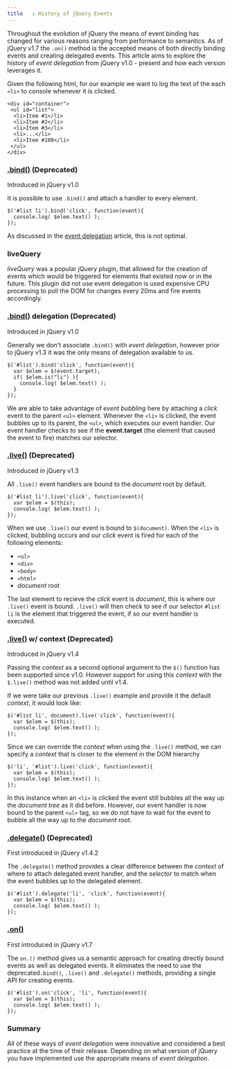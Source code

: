 ```yaml
---
title   : History of jQuery Events
---
```

Throughout the evolution of jQuery the means of event binding has changed for various reasons ranging from performance to semantics.  As of jQuery v1.7 the `.on()` method is the accepted means of both directly binding events and creating delegated events.  This article aims to explore the history of *event delegation* from jQuery v1.0 - present and how each version leverages it.  

Given the following html, for our example we want to log the text of the each `<li>` to console whenever it is clicked.

```
<div id="container">
 <ul id="list">
  <li>Item #1</li>
  <li>Item #2</li>
  <li>Item #3</li>
  <li>...</li>
  <li>Item #100</li>
 </ul>
</div>​
```

### [.bind()](http://api.jquery.com/bind/) (Deprecated)
Introduced in jQuery v1.0

It is possible to use `.bind()` and attach a handler to every element.

```
​$('#list li').bind('click', function(event){
  console.log( $elem.text() );  
});​​​​​​​​​​​​​​​​​​​​​
```
As discussed in the [event delegation](/event/event-delegation) article, this is not optimal.

### liveQuery
*liveQuery* was a popular jQuery plugin, that allowed for the creation of events which would be triggered for elements that existed now or in the future.  This plugin did not use event delegation is used expensive CPU processing to poll the DOM for changes every 20ms and fire events accordingly.


### [.bind()](http://api.jquery.com/bind/) delegation (Deprecated)
Introduced in jQuery v1.0

Generally we don't associate `.bind()` with *event delegation*, however prior to jQuery v1.3 it was the only means of delegation available to us.

```
​$('#list').bind('click', function(event){
  var $elem = $(event.target);
  if( $elem.is("li") ){
    console.log( $elem.text() );  
  }
});​​​​​​​​​​​​​​​​​​​​​
```
We are able to take advantage of *event bubbling* here by attaching a *click* event to the parent `<ul>` element.  Whenever the `<li>` is clicked, the event bubbles up to its parent, the `<ul>`, which executes our event handler.  Our event handler checks to see if the **event.target** (the element that caused the event to fire) matches our selector.


### [.live()](http://api.jquery.com/live/) (Deprecated)
Introduced in jQuery v1.3

All `.live()` event handlers are bound to the *document* root by default.

```
​$('#list li').live('click', function(event){
  var $elem = $(this);
  console.log( $elem.text() );
});​​​​​​​​​​​​​​​​​​​​​
```

When we use `.live()` our event is bound to `$(document)`.  When the `<li>` is clicked, bubbling occurs and our *click* event is fired for each of the following elements:

* `<ul>`
* `<div>`
* `<body>`
* `<html>`
* *document* root

The last element to recieve the *click* event is *document*, this is where our `.live()` event is bound.  `.live()` will then check to see if our selector `#list li` is the element that triggered the event, if so our event handler is executed.


### [.live()](http://api.jquery.com/live/) w/ context (Deprecated)
Introduced in jQuery v1.4

Passing the *context* as a second optional argument to the `$()` function has been supported since v1.0.  However support for using this *context* with the `$.live()` method was not added until v1.4.  

If we were take our previous `.live()` example and provide it the default *context*, it would look like:

```
​$('#list li', document).live('click', function(event){
  var $elem = $(this);
  console.log( $elem.text() );
});​​​​​​​​​​​​​​​​​​​​​
```

Since we can override the *context* when using the `.live()` method, we can specify a *context* that is closer to the element in the DOM hierarchy

```
$('li', '#list').live('click', function(event){
  var $elem = $(this);
  console.log( $elem.text() );
});​​​​​​​​​​​​​​​​​​​​​
```

In this instance when an `<li>` is clicked the event still bubbles all the way up the *document tree* as it did before.  However, our event handler is now bound to the parent `<ul>` tag, so we do not have to wait for the event to bubble all the way up to the *document* root.

### [.delegate()](http://api.jquery.com/delegate/) (Deprecated)
First introduced in jQuery v1.4.2

The `.delegate()` method provides a clear difference between the *context* of where to attach delegated event handler, and the *selector* to match when the event bubbles up to the delegated element. 

```
$('#list').delegate('li', 'click', function(event){
  var $elem = $(this);
  console.log( $elem.text() );
});​​​​​​​​​​​​​​​​​​​​​
```

### [.on()](http://api.jquery.com/on/)
First introduced in jQuery v1.7

The `on.()` method gives us a semantic approach for creating directly bound events as well as delegated events.  It eliminates the need to use the deprecated`.bind()`, `.live()` and `.delegate()` methods, providing a single API for creating events. 

```
$('#list').on('click', 'li', function(event){
  var $elem = $(this);
  console.log( $elem.text() );
});​​​​​​​​​​​​​​​​​​​​​
```

### Summary
All of these ways of *event delegation* were innovative and considered a best practice at the time of their release.  Depending on what version of jQuery you have implemented use the appropriate means of *event delegation*. 
